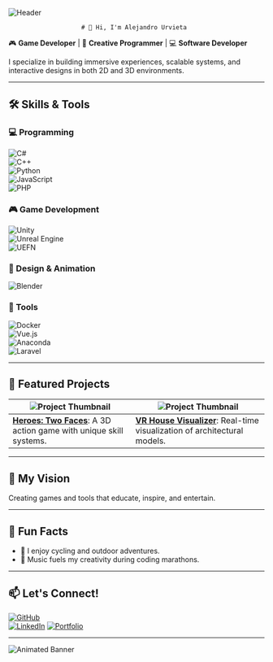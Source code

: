 ![Header](https://via.placeholder.com/1200x300.png?text=Welcome+to+My+GitHub+Profile)  

                        # 👋 Hi, I'm Alejandro Urvieta  

🎮 **Game Developer** | 🌟 **Creative Programmer** | 💻 **Software Developer**

I specialize in building immersive experiences, scalable systems, and interactive designs in both 2D and 3D environments.  

---

## 🛠️ Skills & Tools  

### 💻 Programming  
![C#](https://img.shields.io/badge/C%23-239120?style=flat&logo=csharp&logoColor=white)  
![C++](https://img.shields.io/badge/C++-00599C?style=flat&logo=cplusplus&logoColor=white)  
![Python](https://img.shields.io/badge/Python-3776AB?style=flat&logo=python&logoColor=white)  
![JavaScript](https://img.shields.io/badge/JavaScript-F7DF1E?style=flat&logo=javascript&logoColor=black)  
![PHP](https://img.shields.io/badge/PHP-777BB4?style=flat&logo=php&logoColor=white)  

### 🎮 Game Development  
![Unity](https://img.shields.io/badge/Unity-000000?style=flat&logo=unity&logoColor=white)  
![Unreal Engine](https://img.shields.io/badge/Unreal%20Engine-313131?style=flat&logo=unreal-engine&logoColor=white)  
![UEFN](https://img.shields.io/badge/UEFN-313131?style=flat&logo=epic-games&logoColor=white)  

### 🎨 Design & Animation  
![Blender](https://img.shields.io/badge/Blender-F5792A?style=flat&logo=blender&logoColor=white)  

### 🔧 Tools  
![Docker](https://img.shields.io/badge/Docker-2496ED?style=flat&logo=docker&logoColor=white)  
![Vue.js](https://img.shields.io/badge/Vue.js-4FC08D?style=flat&logo=vue.js&logoColor=white)  
![Anaconda](https://img.shields.io/badge/Anaconda-44A833?style=flat&logo=anaconda&logoColor=white)  
![Laravel](https://img.shields.io/badge/Laravel-FF2D20?style=flat&logo=laravel&logoColor=white)  

---

## 🚀 Featured Projects  

| ![Project Thumbnail](https://via.placeholder.com/200x150.png?text=Project+1) | ![Project Thumbnail](https://via.placeholder.com/200x150.png?text=Project+2) |  
|-----------------------------------------------------------------------------|-----------------------------------------------------------------------------|  
| **[Heroes: Two Faces](link)**: A 3D action game with unique skill systems.  | **[VR House Visualizer](link)**: Real-time visualization of architectural models. |  

---

## 🎯 My Vision  
Creating games and tools that educate, inspire, and entertain.  

---

## 🌟 Fun Facts  
- 🚴 I enjoy cycling and outdoor adventures.  
- 🎼 Music fuels my creativity during coding marathons.  

---

## 📫 Let's Connect!  

[![GitHub](https://img.shields.io/badge/GitHub-181717?style=flat&logo=github&logoColor=white)](https://github.com/yourusername)  
[![LinkedIn](https://img.shields.io/badge/LinkedIn-0A66C2?style=flat&logo=linkedin&logoColor=white)]([https://linkedin.com/in/yourprofile](https://www.linkedin.com/in/alejandro-urvieta-gonzalez-a21aa1305/))  
[![Portfolio](https://img.shields.io/badge/Portfolio-FF5722?style=flat&logo=google-chrome&logoColor=white)](https://yourportfolio.com)  

---

![Animated Banner](https://via.placeholder.com/800x200.gif?text=Thanks+for+visiting+my+profile!)  
